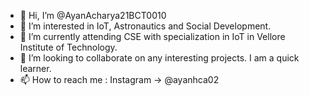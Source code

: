 - 👋 Hi, I’m @AyanAcharya21BCT0010
- 👀 I’m interested in IoT, Astronautics and Social Development.
- 🌱 I’m currently attending CSE with specialization in IoT in Vellore Institute of Technology.
- 💞️ I’m looking to collaborate on any interesting projects. I am a quick learner.
- 📫 How to reach me : Instagram -> @ayanhca02

<!---
AyanAcharya21BCT0010/AyanAcharya21BCT0010 is a ✨ special ✨ repository because its `README.md` (this file) appears on your GitHub profile.
You can click the Preview link to take a look at your changes.
--->
